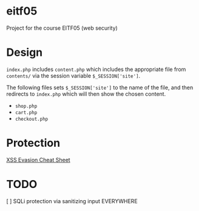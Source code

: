 eitf05
======

Project for the course EITF05 (web security)


Design
======

`index.php` includes `content.php` which includes the appropriate file from `contents/` via the session variable `$_SESSION['site']`.

The following files sets `$_SESSION['site']` to the name of the file, and then redirects to `index.php` which will then show the chosen content.

* `shop.php`
* `cart.php`
* `checkout.php`

Protection
====
[XSS Evasion Cheat Sheet](https://www.owasp.org/index.php/XSS_Filter_Evasion_Cheat_Sheet)

TODO
====

[ ] SQLi protection via sanitizing input EVERYWHERE
